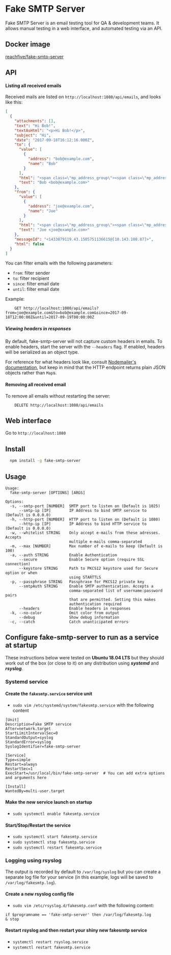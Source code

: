 
# Fake SMTP Server

Fake SMTP Server is an email testing tool for QA & development teams. 
It allows manual testing in a web interface, and automated testing via an API.

## Docker image
[reachfive/fake-smtp-server](https://hub.docker.com/r/reachfive/fake-smtp-server)

## API

#### Listing all received emails

Received mails are listed on `http://localhost:1080/api/emails`, and looks like this:

```json
[
  {
    "attachments": [],
    "text": "Hi Bob!",
    "textAsHtml": "<p>Hi Bob!</p>",
    "subject": "Hi",
    "date": "2017-09-18T16:12:16.000Z",
    "to": {
      "value": [
        {
          "address": "bob@example.com",
          "name": "Bob"
        }
      ],
      "html": "<span class=\"mp_address_group\"><span class=\"mp_address_name\">Bob</span> &lt;<a href=\"mailto:bob@example.com\" class=\"mp_address_email\">bob@example.com</a>&gt;</span>",
      "text": "Bob <bob@example.com>"
    },
    "from": {
      "value": [
        {
          "address": "joe@example.com",
          "name": "Joe"
        }
      ],
      "html": "<span class=\"mp_address_group\"><span class=\"mp_address_name\">Joe</span> &lt;<a href=\"mailto:joe@example.com\" class=\"mp_address_email\">joe@example.com</a>&gt;</span>",
      "text": "Joe <joe@example.com>"
    },
    "messageId": "<1433879119.43.1505751136615@[10.143.108.87]>",
    "html": false
  }
]
```

You can filter emails with the following parameters:

 * `from`: filter sender
 * `to`: filter recipient
 * `since`: filter email date
 * `until`: filter email date
 
Example:

```
    GET http://localhost:1080/api/emails?from=joe@example.com&to=bob@example.com&since=2017-09-18T12:00:00Z&until=2017-09-19T00:00:00Z
```

##### Viewing headers in responses

By default, fake-smtp-server will not capture custom headers in emails. To enable headers, start the server with the `--headers` flag. If enabled, headers will be serialized as an object type. 

For reference for what headers look like, consult [Nodemailer's documentation](https://nodemailer.com/extras/mailparser/#headers-map), but keep in mind that the HTTP endpoint returns plain JSON objects rather than `Map`s.

#### Removing all received email

To remove all emails without restarting the server:
```
    DELETE http://localhost:1080/api/emails
``` 


## Web interface

Go to `http://localhost:1080`

## Install

```bash
  npm install -g fake-smtp-server
```

## Usage

```
Usage:
  fake-smtp-server [OPTIONS] [ARGS]

Options:
  -s, --smtp-port [NUMBER]  SMTP port to listen on (Default is 1025)
      --smtp-ip [IP]        IP Address to bind SMTP service to (Default is 0.0.0.0)
  -h, --http-port [NUMBER]  HTTP port to listen on (Default is 1080)
      --http-ip [IP]        IP Address to bind HTTP service to (Default is 0.0.0.0)
  -w, --whitelist STRING    Only accept e-mails from these adresses. Accepts
                            multiple e-mails comma-separated
  -m, --max [NUMBER]        Max number of e-mails to keep (Default is 100)
  -a, --auth STRING         Enable Authentication
      --secure              Enable Secure option (require SSL connection)
      --keystore STRING     Path to PKCS12 keystore used for Secure option or when
                            using STARTTLS
  -p, --passphrase STRING   Passphrase for PKCS12 private key
      --smtpAuth STRING     Enable SMTP authentication. Accepts a
                            comma-separated list of username:password pairs
                            that are permitted. Setting this makes
                            authentication required
      --headers             Enable headers in responses
  -k, --no-color            Omit color from output
      --debug               Show debug information
  -c, --catch               Catch unanticipated errors

```

## Configure fake-smtp-server to run as a service at startup

These instructions below were tested on **Ubuntu 18.04 LTS** but they should work out of the box (or close to it) on any distribution using ***systemd*** and ***rsyslog***.

### Systemd service

#### Create the `fakesmtp.service` service unit
* `sudo vim /etc/systemd/system/fakesmtp.service` with the following content
```shell
[Unit]
Description=Fake SMTP service
After=network.target
StartLimitIntervalSec=0
StandardOutput=syslog
StandardError=syslog
SyslogIdentifier=fake-smtp-server

[Service]
Type=simple
Restart=always
RestartSec=1
ExecStart=/usr/local/bin/fake-smtp-server  # You can add extra options and arguments here

[Install]
WantedBy=multi-user.target
```

#### Make the new service launch on startup
* `sudo systemctl enable fakesmtp.service`

#### Start/Stop/Restart the service
* `sudo systemctl start fakesmtp.service`
* `sudo systemctl stop fakesmtp.service`
* `sudo systemctl restart fakesmtp.service`

### Logging using rsyslog

The output is recorded by default to `/var/log/syslog` but you can create a separate log file for your service (in this example, logs will be saved to `/var/log/fakesmtp.log`).

#### Create a new **rsyslog** config file
* `sudo vim /etc/rsyslog.d/fakesmtp.conf` with the following content:
```shell
if $programname == 'fake-smtp-server' then /var/log/fakesmtp.log
& stop
```

#### Restart **rsyslog** and then restart your shiny new fakesmtp service
* `systemctl restart rsyslog.service`
* `systemctl restart fakesmtp.service`
